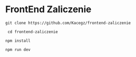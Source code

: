 # FrontEnd Zaliczenie

`git clone https://github.com/Kacegz/frontend-zaliczenie`

` cd frontend-zaliczenie`

`npm install`

`npm run dev`
